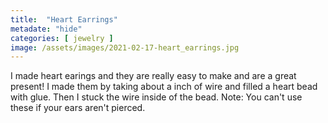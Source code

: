 ```yaml
---
title:  "Heart Earrings"
metadate: "hide"
categories: [ jewelry ]
image: /assets/images/2021-02-17-heart_earrings.jpg
---
```


I made heart earings and they are really easy to make and are a great present!
I made them by taking about a inch of wire and filled a heart bead with
glue. Then I stuck the wire inside of the bead. Note: You can't use these if
your ears aren't pierced.
